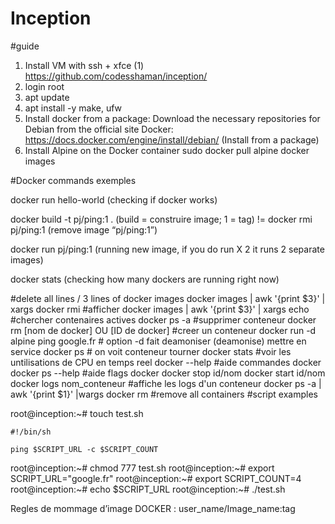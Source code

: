 # Inception

#guide
1.  Install VM with ssh + xfce (1)
	https://github.com/codesshaman/inception/
2.  login root
3.  apt update
4.  apt install -y make, ufw
5.  Install docker from a package: 
	Download the necessary repositories for Debian from the official site Docker: 
	https://docs.docker.com/engine/install/debian/ (Install from a package)
6.  Install Alpine on the Docker container
	sudo docker pull alpine
	docker images

#Docker commands exemples

docker run hello-world (checking if docker works)

docker build -t pj/ping:1 . (build = construire image; 1 = tag)
!= 
docker rmi pj/ping:1 (remove image “pj/ping:1”)

docker run  pj/ping:1 (running new image, if you do run X 2 it runs 2 separate images)

docker stats (checking how many dockers are running right now)

#delete all lines / 3 lines of docker images
docker images | awk '{print $3}' | xargs docker rmi
#afficher
docker images | awk '{print $3}' | xargs echo
#chercher contenaires actives
docker ps -a
#supprimer conteneur
docker rm [nom de docker] OU [ID de docker]
#creer un conteneur
docker run -d alpine ping google.fr # option -d fait deamoniser (deamonise) mettre en service
docker ps # on voit conteneur tourner
docker stats #voir les untilisations de CPU en temps reel
docker --help #aide commandes docker
docker ps --help #aide flags docker
docker stop id/nom
docker start id/nom
docker logs nom_conteneur #affiche les logs d'un conteneur
docker ps -a | awk '{print $1}' |wargs docker rm #remove all containers
#script examples

root@inception:~# touch test.sh

	#!/bin/sh

	ping $SCRIPT_URL -c $SCRIPT_COUNT

root@inception:~# chmod 777 test.sh
root@inception:~# export SCRIPT_URL="google.fr"
root@inception:~# export SCRIPT_COUNT=4
root@inception:~# echo $SCRIPT_URL
root@inception:~# ./test.sh

Regles de mommage d’image DOCKER : user_name/Image_name:tag

